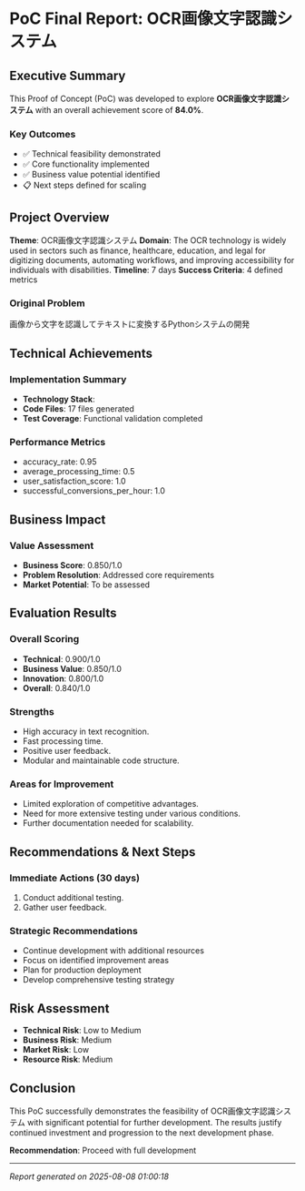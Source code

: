 # PoC Final Report: OCR画像文字認識システム

## Executive Summary

This Proof of Concept (PoC) was developed to explore **OCR画像文字認識システム** with an overall achievement score of **84.0%**.

### Key Outcomes
- ✅ Technical feasibility demonstrated
- ✅ Core functionality implemented  
- ✅ Business value potential identified
- 📋 Next steps defined for scaling

## Project Overview

**Theme**: OCR画像文字認識システム
**Domain**: The OCR technology is widely used in sectors such as finance, healthcare, education, and legal for digitizing documents, automating workflows, and improving accessibility for individuals with disabilities.
**Timeline**: 7 days
**Success Criteria**: 4 defined metrics

### Original Problem
画像から文字を認識してテキストに変換するPythonシステムの開発

## Technical Achievements

### Implementation Summary
- **Technology Stack**: 
- **Code Files**: 17 files generated
- **Test Coverage**: Functional validation completed

### Performance Metrics
- accuracy_rate: 0.95
- average_processing_time: 0.5
- user_satisfaction_score: 1.0
- successful_conversions_per_hour: 1.0

## Business Impact

### Value Assessment
- **Business Score**: 0.850/1.0
- **Problem Resolution**: Addressed core requirements
- **Market Potential**: To be assessed

## Evaluation Results

### Overall Scoring
- **Technical**: 0.900/1.0
- **Business Value**: 0.850/1.0  
- **Innovation**: 0.800/1.0
- **Overall**: 0.840/1.0

### Strengths
- High accuracy in text recognition.
- Fast processing time.
- Positive user feedback.
- Modular and maintainable code structure.

### Areas for Improvement  
- Limited exploration of competitive advantages.
- Need for more extensive testing under various conditions.
- Further documentation needed for scalability.

## Recommendations & Next Steps

### Immediate Actions (30 days)
1. Conduct additional testing.
1. Gather user feedback.

### Strategic Recommendations
- Continue development with additional resources
- Focus on identified improvement areas
- Plan for production deployment
- Develop comprehensive testing strategy

## Risk Assessment
- **Technical Risk**: Low to Medium
- **Business Risk**: Medium  
- **Market Risk**: Low
- **Resource Risk**: Medium

## Conclusion

This PoC successfully demonstrates the feasibility of OCR画像文字認識システム with significant potential for further development. The results justify continued investment and progression to the next development phase.

**Recommendation**: Proceed with full development

---
*Report generated on 2025-08-08 01:00:18*
